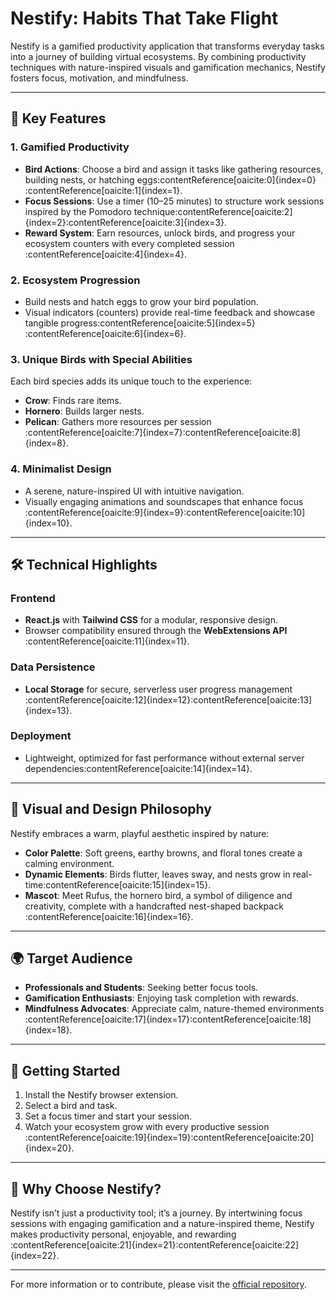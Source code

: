 # Nestify: Habits That Take Flight

Nestify is a gamified productivity application that transforms everyday tasks into a journey of building virtual ecosystems. By combining productivity techniques with nature-inspired visuals and gamification mechanics, Nestify fosters focus, motivation, and mindfulness.

---

## 🌟 Key Features

### 1. **Gamified Productivity**
- **Bird Actions**: Choose a bird and assign it tasks like gathering resources, building nests, or hatching eggs&#8203;:contentReference[oaicite:0]{index=0}&#8203;:contentReference[oaicite:1]{index=1}.
- **Focus Sessions**: Use a timer (10–25 minutes) to structure work sessions inspired by the Pomodoro technique&#8203;:contentReference[oaicite:2]{index=2}&#8203;:contentReference[oaicite:3]{index=3}.
- **Reward System**: Earn resources, unlock birds, and progress your ecosystem counters with every completed session&#8203;:contentReference[oaicite:4]{index=4}.

### 2. **Ecosystem Progression**
- Build nests and hatch eggs to grow your bird population.
- Visual indicators (counters) provide real-time feedback and showcase tangible progress&#8203;:contentReference[oaicite:5]{index=5}&#8203;:contentReference[oaicite:6]{index=6}.

### 3. **Unique Birds with Special Abilities**
Each bird species adds its unique touch to the experience:
- **Crow**: Finds rare items.
- **Hornero**: Builds larger nests.
- **Pelican**: Gathers more resources per session&#8203;:contentReference[oaicite:7]{index=7}&#8203;:contentReference[oaicite:8]{index=8}.

### 4. **Minimalist Design**
- A serene, nature-inspired UI with intuitive navigation.
- Visually engaging animations and soundscapes that enhance focus&#8203;:contentReference[oaicite:9]{index=9}&#8203;:contentReference[oaicite:10]{index=10}.

---

## 🛠️ Technical Highlights

### Frontend
- **React.js** with **Tailwind CSS** for a modular, responsive design.
- Browser compatibility ensured through the **WebExtensions API**&#8203;:contentReference[oaicite:11]{index=11}.

### Data Persistence
- **Local Storage** for secure, serverless user progress management&#8203;:contentReference[oaicite:12]{index=12}&#8203;:contentReference[oaicite:13]{index=13}.

### Deployment
- Lightweight, optimized for fast performance without external server dependencies&#8203;:contentReference[oaicite:14]{index=14}.

---

## 🎨 Visual and Design Philosophy

Nestify embraces a warm, playful aesthetic inspired by nature:
- **Color Palette**: Soft greens, earthy browns, and floral tones create a calming environment.
- **Dynamic Elements**: Birds flutter, leaves sway, and nests grow in real-time&#8203;:contentReference[oaicite:15]{index=15}.
- **Mascot**: Meet Rufus, the hornero bird, a symbol of diligence and creativity, complete with a handcrafted nest-shaped backpack&#8203;:contentReference[oaicite:16]{index=16}.

---

## 🌍 Target Audience
- **Professionals and Students**: Seeking better focus tools.
- **Gamification Enthusiasts**: Enjoying task completion with rewards.
- **Mindfulness Advocates**: Appreciate calm, nature-themed environments&#8203;:contentReference[oaicite:17]{index=17}&#8203;:contentReference[oaicite:18]{index=18}.

---

## 🚀 Getting Started
1. Install the Nestify browser extension.
2. Select a bird and task.
3. Set a focus timer and start your session.
4. Watch your ecosystem grow with every productive session&#8203;:contentReference[oaicite:19]{index=19}&#8203;:contentReference[oaicite:20]{index=20}.

---

## 🌟 Why Choose Nestify?
Nestify isn’t just a productivity tool; it’s a journey. By intertwining focus sessions with engaging gamification and a nature-inspired theme, Nestify makes productivity personal, enjoyable, and rewarding&#8203;:contentReference[oaicite:21]{index=21}&#8203;:contentReference[oaicite:22]{index=22}.

---

For more information or to contribute, please visit the [official repository](#).
